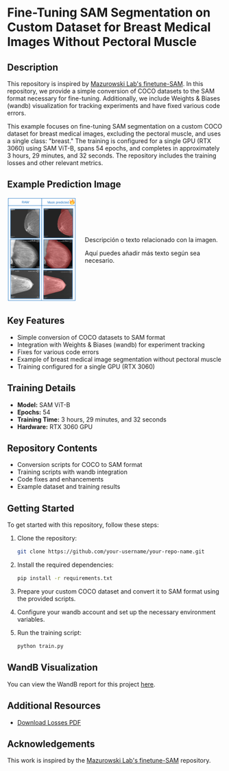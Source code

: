 # Fine-Tuning SAM Segmentation on Custom Dataset for Breast Medical Images Without Pectoral Muscle

## Description
This repository is inspired by [Mazurowski Lab's finetune-SAM](https://github.com/mazurowski-lab/finetune-SAM). In this repository, we provide a simple conversion of COCO datasets to the SAM format necessary for fine-tuning. Additionally, we include Weights & Biases (wandb) visualization for tracking experiments and have fixed various code errors. 

This example focuses on fine-tuning SAM segmentation on a custom COCO dataset for breast medical images, excluding the pectoral muscle, and uses a single class: "breast." The training is configured for a single GPU (RTX 3060) using SAM ViT-B, spans 54 epochs, and completes in approximately 3 hours, 29 minutes, and 32 seconds. The repository includes the training losses and other relevant metrics.

## Example Prediction Image

<div style="display: flex; align-items: center;">
  <div style="flex: 1;">
    <img src="images/Predictions.png" alt="Predictions" width="300">
  </div>
  <div style="flex: 2; padding-left: 20px;">
    <p>Descripción o texto relacionado con la imagen.</p>
    <p>Aquí puedes añadir más texto según sea necesario.</p>
  </div>
</div>


## Key Features
- Simple conversion of COCO datasets to SAM format
- Integration with Weights & Biases (wandb) for experiment tracking
- Fixes for various code errors
- Example of breast medical image segmentation without pectoral muscle
- Training configured for a single GPU (RTX 3060)

## Training Details
- **Model:** SAM ViT-B
- **Epochs:** 54
- **Training Time:** 3 hours, 29 minutes, and 32 seconds
- **Hardware:** RTX 3060 GPU

## Repository Contents
- Conversion scripts for COCO to SAM format
- Training scripts with wandb integration
- Code fixes and enhancements
- Example dataset and training results

## Getting Started
To get started with this repository, follow these steps:

1. Clone the repository:
    ```bash
    git clone https://github.com/your-username/your-repo-name.git
    ```

2. Install the required dependencies:
    ```bash
    pip install -r requirements.txt
    ```

3. Prepare your custom COCO dataset and convert it to SAM format using the provided scripts.

4. Configure your wandb account and set up the necessary environment variables.

5. Run the training script:
    ```bash
    python train.py
    ```
## WandB Visualization

You can view the WandB report for this project [here](https://wandb.ai/uabc/rtx3060%20-%20visualizamiento%20exitoso/reports/-Fine-Tuning-SAM-on-Custom-COCO-Dataset-for-Breast-Medical-Images---Vmlldzo4NDIxNTE2).

## Additional Resources
- [Download Losses PDF](/images/losses.pdf)


## Acknowledgements
This work is inspired by the [Mazurowski Lab's finetune-SAM](https://github.com/mazurowski-lab/finetune-SAM) repository.

